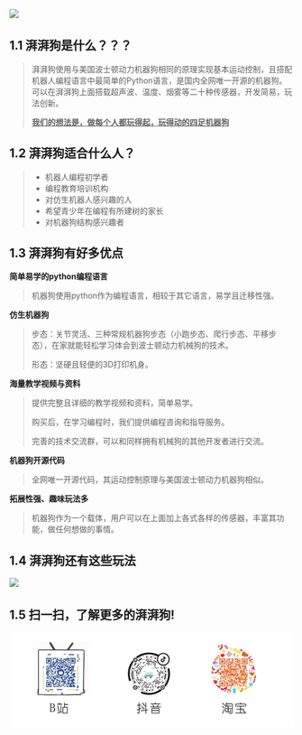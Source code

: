 ![](/pic/ch1/216.png)



## 1.1 湃湃狗是什么？？？

>湃湃狗使用与美国波士顿动力机器狗相同的原理实现基本运动控制，且搭配机器人编程语言中最简单的Python语言，是国内全网唯一开源的机器狗。可以在湃湃狗上面搭载超声波、温度、烟雾等二十种传感器，开发简易，玩法创新。
>
>**<u>我们的想法是，做每个人都玩得起，玩得动的四足机器狗</u>**

 

## 1.2 湃湃狗适合什么人？

>- 机器人编程初学者
>- 编程教育培训机构
>- 对仿生机器人感兴趣的人
>- 希望青少年在编程有所建树的家长
>- 对机器狗结构感兴趣者

 

## 1.3 湃湃狗有好多优点

**简单易学的python编程语言**

>机器狗使用python作为编程语言，相较于其它语言，易学且迁移性强。

 

**仿生机器狗**

>步态：关节灵活、三种常规机器狗步态（小跑步态、爬行步态、平移步态），在家就能轻松学习体会到波士顿动力机械狗的技术。
>
>形态：坚硬且轻便的3D打印机身。

 

**海量教学视频与资料**

>提供完整且详细的教学视频和资料，简单易学。
>
>购买后，在学习编程时，我们提供编程咨询和指导服务。
>
>完善的技术交流群，可以和同样拥有机械狗的其他开发者进行交流。

 

**机器狗开源代码**

>全网唯一开源代码，其运动控制原理与美国波士顿动力机器狗相似。



**拓展性强、趣味玩法多**

>机器狗作为一个载体，用户可以在上面加上各式各样的传感器，丰富其功能，做任何想做的事情。





## 1.4 湃湃狗还有这些玩法

![](/pic/ch1/1.5.png)



## 1.5 扫一扫，了解更多的湃湃狗!

![](/pic/ch1/16.png)

 

